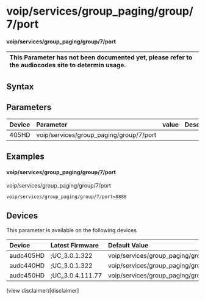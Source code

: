 ﻿---
description: voip/services/group_paging/group/7/port
search: false
---

# voip/services/group_paging/group/7/port

#### voip/services/group_paging/group/7/port


| This Parameter has not been documented yet, please refer to the audiocodes site to determin usage.  | 
| :--- |

## Syntax

## Parameters
|Device|Parameter|value|Description|
|:---|:---|:---|:---|
| 405HD | voip/services/group_paging/group/7/port |  |  |

## Examples
#### voip/services/group_paging/group/7/port

voip/services/group_paging/group/7/port

```
voip/services/group_paging/group/7/port=8888
```

## Devices
This parameter is available on the following devices

| Device | Latest Firmware | Default Value |
|:---|:---|:---|
| audc405HD | ;UC_3.0.1.322 | voip/services/group_paging/group/7/port=8888 
| audc440HD | ;UC_3.0.1.322 | voip/services/group_paging/group/7/port=8888 
| audc450HD | ;UC_3.0.4.111.77 | voip/services/group_paging/group/7/port=8888 

(view disclaimer)[disclaimer]
